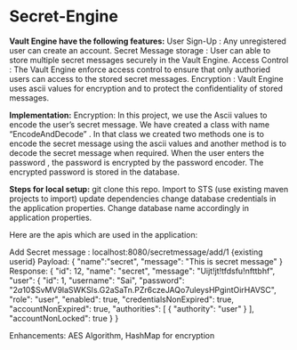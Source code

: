 # Secret-Engine
**Vault Engine have the following features:**
User Sign-Up : Any unregistered user can create an account.
Secret Message storage : User can able to store multiple secret messages securely in the Vault Engine.
Access Control : The Vault Engine enforce access control to ensure that only authoried users can access to the stored secret messages.
Encryption : Vault Engine uses ascii values for encryption and to protect the confidentiality of stored messages.

**Implementation:**
Encryption:
	In this project, we use the Ascii values to encode the user’s secret message. We have created a class with name “EncodeAndDecode” . In that class we created two methods one is to encode the secret message using the ascii values and another method is to decode the secret message when required. When the user enters the password , the password is encrypted by the password encoder. The encrypted password is stored in the database.

**Steps for local setup:**
git clone this repo.
Import to STS (use existing maven projects to import)
update dependencies
change database credentials in the application properties.
Change database name accordingly in application properties.


Here are the apis which are used in the application:

Add Secret message : localhost:8080/secretmessage/add/1  {existing userid}
Payload: 
	{
    	"name":"secret",
    	"message": "This is secret message"
	}
 Response:
 	{
	    "id": 12,
	    "name": "secret",
	    "message": "Uijt!jt!tfdsfu!nfttbhf",
	    "user": {
	        "id": 1,
	        "username": "Sai",
	        "password": "$2a$10$SvMV9laSWKSIs.G2aSaTn.PZr6czeJAQo7uleysHPgintOirHAVSC",
	        "role": "user",
	        "enabled": true,
	        "credentialsNonExpired": true,
	        "accountNonExpired": true,
	        "authorities": [
	            {
	                "authority": "user"
	            }
	        ],
	        "accountNonLocked": true
	    }
	}
 

Enhancements: AES Algorithm, HashMap for encryption
